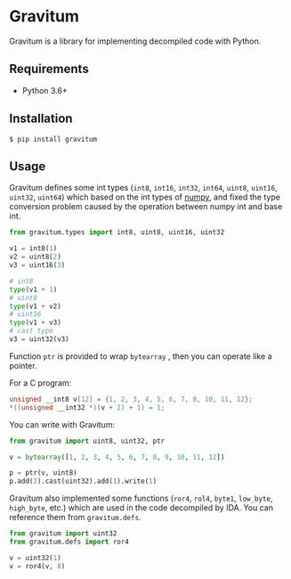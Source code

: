 # Gravitum

Gravitum is a library for implementing decompiled code with Python.

## Requirements

- Python 3.6+

## Installation

```
$ pip install gravitum
```

## Usage

Gravitum defines some int types (`int8`, `int16`, `int32`, `int64`, `uint8`, `uint16`, `uint32`, `uint64`) which based on the int types of [numpy](https://github.com/numpy/numpy), and fixed the type conversion problem caused by the operation between numpy int and base int.

```python
from gravitum.types import int8, uint8, uint16, uint32

v1 = int8(1)
v2 = uint8(2)
v3 = uint16(3)

# int8
type(v1 + 1)
# uint8
type(v1 + v2)
# uint16
type(v1 + v3)
# cast type
v3 = uint32(v3)
```

Function `ptr` is provided to wrap `bytearray` , then you can operate like a pointer.

For a C program:

```c
unsigned __int8 v[12] = {1, 2, 3, 4, 5, 6, 7, 8, 10, 11, 12};
*((unsigned __int32 *)(v + 2) + 1) = 1;
```

You can write with Gravitum:

```python
from gravitum import uint8, uint32, ptr

v = bytearray([1, 2, 3, 4, 5, 6, 7, 8, 9, 10, 11, 12])

p = ptr(v, uint8)
p.add(2).cast(uint32).add(1).write(1)
```

Gravitum also implemented some functions (`ror4`, `rol4`, `byte1`, `low_byte`, `high_byte`, etc.) which are used in the code decompiled by IDA. You can reference them from `gravitum.defs`.

```python
from gravitum import uint32
from gravitum.defs import ror4

v = uint32(1)
v = ror4(v, 8)
```

